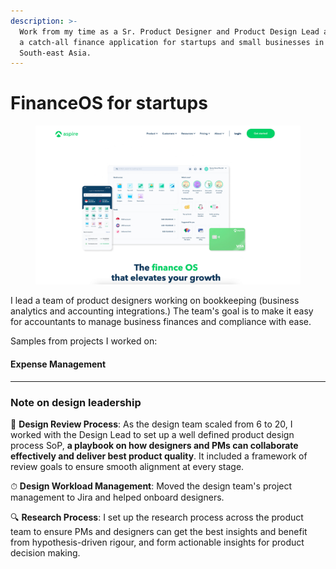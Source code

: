 ```yaml
---
description: >-
  Work from my time as a Sr. Product Designer and Product Design Lead at Aspire,
  a catch-all finance application for startups and small businesses in
  South-east Asia.
---
```


# FinanceOS for startups



<figure><img src="../../.gitbook/assets/image (14).png" alt=""><figcaption></figcaption></figure>

I lead a team of product designers working on bookkeeping (business analytics and accounting integrations.) The team's goal is to make it easy for accountants to manage business finances and compliance with ease.



Samples from projects I worked on:&#x20;

#### Expense Management







***

### Note on design leadership

🦄 **Design Review Process**: As the design team scaled from 6 to 20, I worked with the Design Lead to set up a well defined product design process SoP, **a playbook on how designers and PMs can collaborate effectively and deliver best product quality**. It included a framework of review goals to ensure smooth alignment at every stage.

⏱ **Design Workload Management**: Moved the design team's project management to Jira and helped onboard designers.

🔍 **Research Process**: I set up the research process across the product team to ensure PMs and designers can get the best insights and benefit from hypothesis-driven rigour, and form actionable insights for product decision making.
